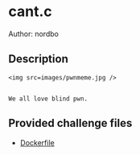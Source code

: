 # cant.c
Author: nordbo
## Description
```
<img src=images/pwnmeme.jpg />


We all love blind pwn.

```
## Provided challenge files
* [Dockerfile](Dockerfile)
